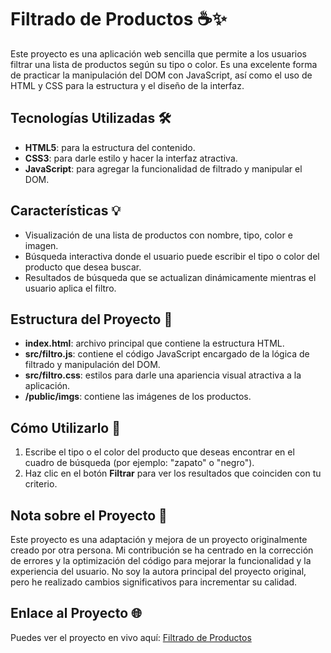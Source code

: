 # Filtrado de Productos ☕️✨

Este proyecto es una aplicación web sencilla que permite a los usuarios filtrar una lista de productos según su tipo o color. Es una excelente forma de practicar la manipulación del DOM con JavaScript, así como el uso de HTML y CSS para la estructura y el diseño de la interfaz.

## Tecnologías Utilizadas 🛠️

- **HTML5**: para la estructura del contenido.
- **CSS3**: para darle estilo y hacer la interfaz atractiva.
- **JavaScript**: para agregar la funcionalidad de filtrado y manipular el DOM.

## Características 💡

- Visualización de una lista de productos con nombre, tipo, color e imagen.
- Búsqueda interactiva donde el usuario puede escribir el tipo o color del producto que desea buscar.
- Resultados de búsqueda que se actualizan dinámicamente mientras el usuario aplica el filtro.

## Estructura del Proyecto 🚀

- **index.html**: archivo principal que contiene la estructura HTML.
- **src/filtro.js**: contiene el código JavaScript encargado de la lógica de filtrado y manipulación del DOM.
- **src/filtro.css**: estilos para darle una apariencia visual atractiva a la aplicación.
- **/public/imgs**: contiene las imágenes de los productos.

## Cómo Utilizarlo 🔎

1. Escribe el tipo o el color del producto que deseas encontrar en el cuadro de búsqueda (por ejemplo: "zapato" o "negro").
2. Haz clic en el botón **Filtrar** para ver los resultados que coinciden con tu criterio.

## Nota sobre el Proyecto 📌

Este proyecto es una adaptación y mejora de un proyecto originalmente creado por otra persona. Mi contribución se ha centrado en la corrección de errores y la optimización del código para mejorar la funcionalidad y la experiencia del usuario. No soy la autora principal del proyecto original, pero he realizado cambios significativos para incrementar su calidad.

## Enlace al Proyecto 🌐

Puedes ver el proyecto en vivo aquí: [Filtrado de Productos](https://karinaibarrait.github.io/revision-codigo-3/)



